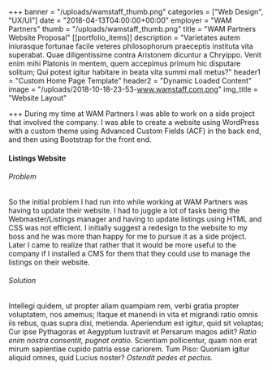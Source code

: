 +++
banner = "/uploads/wamstaff_thumb.png"
categories = ["Web Design", "UX/UI"]
date = "2018-04-13T04:00:00+00:00"
employer = "WAM Partners"
thumb = "/uploads/wamstaff_thumb.png"
title = "WAM Partners Website Proposal"
[[portfolio_items]]
description = "Varietates autem iniurasque fortunae facile veteres philosophorum praeceptis instituta vita superabat. Quae diligentissime contra Aristonem dicuntur a Chryippo. Venit enim mihi Platonis in mentem, quem accepimus primum hic disputare solitum; Qui potest igitur habitare in beata vita summi mali metus?"
header1 = "Custom Home Page Template"
header2 = "Dynamic Loaded Content"
image = "/uploads/2018-10-18-23-53-www.wamstaff.com.png"
img_title = "Website Layout"

+++
During my time at WAM Partners I was able to work on a side project that involved the company. I was able to create a website using WordPress with a custom theme using Advanced Custom Fields (ACF) in the back end, and then using Bootstrap for the front end.

#### Listings Website 

###### Problem

So the initial problem I had run into while working at WAM Partners was having to update their website. I had to juggle a lot of tasks being the Webmaster/Listings manager and having to update listings using HTML and CSS was not efficient. I initially suggest a redesign to the website to my boss and he was more than happy for me to pursue it as a side project. Later I came to realize that rather that it would be more useful to the company if I installed a CMS for them that they could use to manage the listings on their website.

###### Solution

Intellegi quidem, ut propter aliam quampiam rem, verbi gratia propter voluptatem, nos amemus; Itaque et manendi in vita et migrandi ratio omnis iis rebus, quas supra dixi, metienda. Aperiendum est igitur, quid sit voluptas; Cur ipse Pythagoras et Aegyptum lustravit et Persarum magos adiit? _Ratio enim nostra consentit, pugnat oratio._ Scientiam pollicentur, quam non erat mirum sapientiae cupido patria esse cariorem. Tum Piso: Quoniam igitur aliquid omnes, quid Lucius noster? _Ostendit pedes et pectus._